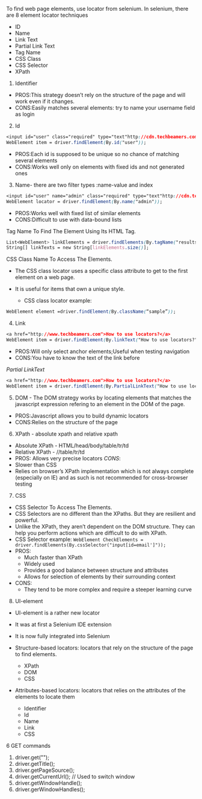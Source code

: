 To find web page elements, use locator from selenium. In selenium, there are 8 element locator techniques

- ID
- Name
- Link Text
- Partial Link Text
- Tag Name
- CSS Class
- CSS Selector
- XPath

1. Identifier 
- PROS:This strategy doesn’t rely on the structure of the page and will work even if it changes.
- CONS:Easily matches several elements: try to name your username field as login

2. Id
```css
<input id="user" class="required" type="text"http://cdn.techbeamers.com/>
WebElement item = driver.findElement(By.id("user"));
```
- PROS:Each id is supposed to be unique so no chance of matching several elements
- CONS:Works well only on elements with fixed ids and not generated ones

3. Name- there are two filter types :name-value and index
```css
<input id="user" name="admin" class="required" type="text"http://cdn.techbeamers.com/>
WebElement locator = driver.findElement(By.name("admin"));
```
- PROS:Works well with fixed list of similar elements
- CONS:Difficult to use with data-bound lists

Tag Name To Find The Element Using Its HTML Tag.
```css
List<WebElement> linkElements = driver.findElements(By.tagName("results"));
String[] linkTexts = new String[linkElements.size()];
```

CSS Class Name To Access The Elements.
- The CSS class locator uses a specific class attribute to get to the first element on a web page. 
- It is useful for items that own a unique style.

  - CSS class locator example:
```css
WebElement element =driver.findElement(By.className(“sample”));
```

4. Link
```css
<a href="http://www.techbeamers.com">How to use locators?</a>
WebElement item = driver.findElement(By.linkText("How to use locators?"));
```
- PROS:Will only select anchor elements;Useful when testing navigation
- CONS:You have to know the text of the link before

_Partial LinkText_
```css
<a href="http://www.techbeamers.com">How to use locators?</a>
WebElement item = driver.findElement(By.PartialLinkText("How to use locators?"));
```

5. DOM - The DOM strategy works by locating elements that matches the javascript expression refering to an element in the DOM of the page.
- PROS:Javascript allows you to build dynamic locators
- CONS:Relies on the structure of the page

6. XPath - absolute xpath and relative xpath
- Absolute XPath - HTML/head/body/table/tr/td
- Relative XPath - //table/tr/td
- PROS:  Allows very precise locators
_CONS_:
- Slower than CSS
- Relies on browser’s XPath implementation which is not always complete (especially on IE) and as such is not recommended for cross-browser testing

7. CSS
- CSS Selector To Access The Elements.
- CSS Selectors are no different than the XPaths. But they are resilient and powerful. 
- Unlike the XPath, they aren’t dependent on the DOM structure. They can help you perform actions which are difficult to do with XPath.
- CSS Selector example:
`WebElement CheckElements = driver.findElements(By.cssSelector("input[id=email']"));`
- PROS:
  - Much faster than XPath
  - Widely used
  - Provides a good balance between structure and attributes
  - Allows for selection of elements by their surrounding context
- CONS:
  - They tend to be more complex and require a steeper learning curve

8. UI-element
- UI-element is a rather new locator
- It was at first a Selenium IDE extension
- It is now fully integrated into Selenium

- Structure-based locators: locators that rely on the structure of the page to find elements.
  - XPath
  - DOM
  - CSS

- Attributes-based locators: locators that relies on the attributes of the elements to locate them
  - Identifier
  - Id
  - Name
  - Link
  - CSS

6 GET commands
  1. driver.get("");
  2. driver.getTitle();
  3. driver.getPageSource();
  4. driver.getCurrentUrl();
// Used to switch window
  6. driver.getWindowHandle();
  7. driver.gerWindowHandles();
